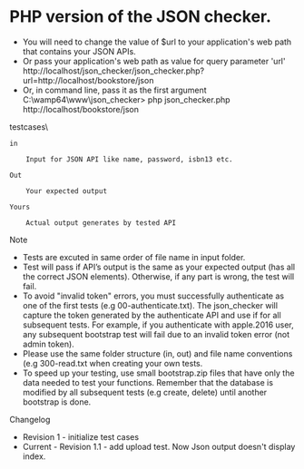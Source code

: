 # PHP version of the JSON checker. 
-	You will need to change the value of $url to your application's web path that 
contains your JSON APIs.
-	Or pass your application's web path as value for query parameter 'url' 
http://localhost/json_checker/json_checker.php?url=http://localhost/bookstore/json 
-	Or, in command line, pass it as the first argument 
C:\wamp64\www\json_checker\> php json_checker.php http://localhost/bookstore/json 


testcases\ 

    in 
    
        Input for JSON API like name, password, isbn13 etc. 
        
    Out  
    
        Your expected output 
        
    Yours
    
        Actual output generates by tested API 
        
Note 

- Tests are excuted in same order of file name in input folder. 
- Test will pass if API’s output is the same as your expected output (has all the correct JSON elements).
 Otherwise, if any part is wrong, the test will fail. 
- To avoid "invalid token" errors, you must successfully authenticate as one of the first tests (e.g 00-authenticate.txt). 
The json_checker will capture the token generated by the authenticate API and use if for all subsequent tests. 
For example, if you authenticate with apple.2016 user, any subsequent bootstrap test will fail due to an invalid token error (not admin token). 
- Please use the same folder structure (in, out) and file name conventions (e.g 300-read.txt  when creating your own tests.  
- To speed up your testing, use small bootstrap.zip files that have only the data needed to test your functions. 
Remember that the database is modified by all subsequent tests (e.g create, delete) until another bootstrap is done.


Changelog
- Revision 1 - initialize test cases 
- Current - Revision 1.1 - add upload test. Now Json output doesn't display index.


